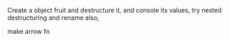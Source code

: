 Create a object fruit
and destructure it, and console its values, try nested destructuring and rename also,

make arrow fn
